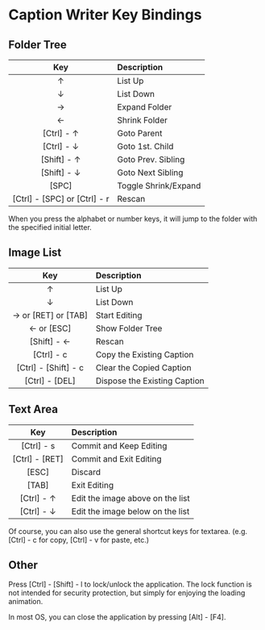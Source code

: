 # Caption Writer Key Bindings

## Folder Tree

| Key | Description |
|  :---: | :--- | 
| &uarr; | List Up |
| &darr; | List Down |
| &rarr; | Expand Folder |
| &larr; | Shrink Folder |
| \[Ctrl\] \- &uarr; | Goto Parent |
| \[Ctrl\] \- &darr; | Goto 1st. Child |
| \[Shift\] \- &uarr; | Goto Prev. Sibling |
| \[Shift\] \- &darr; | Goto Next Sibling |
| \[SPC\] | Toggle Shrink/Expand |
| \[Ctrl\] \- \[SPC\] or \[Ctrl\] \- r | Rescan |

When you press the alphabet or number keys, it will jump to the folder with the specified initial letter.

## Image List

| Key | Description |
|  :---: | :--- | 
| &uarr; | List Up |
| &darr; | List Down |
| &rarr; or \[RET\] or \[TAB\] | Start Editing |
| &larr; or \[ESC\] | Show Folder Tree |
| \[Shift\] \- &larr; | Rescan |
| \[Ctrl\] \- c | Copy the Existing Caption |
| \[Ctrl\] \- \[Shift\] \- c | Clear the Copied Caption |
| \[Ctrl\] \- \[DEL\] | Dispose the Existing Caption |


## Text Area

| Key | Description |
|  :---: | :--- | 
| \[Ctrl\] \- s | Commit and Keep Editing |
| \[Ctrl\] \- \[RET\] | Commit and Exit Editing |
| \[ESC\] | Discard |
| \[TAB\] | Exit Editing |
| \[Ctrl\] \- &uarr; | Edit the image above on the list |
| \[Ctrl\] \- &darr; | Edit the image below on the list |

Of course, you can also use the general shortcut keys for textarea. (e.g. \[Ctrl\] \- c for copy, \[Ctrl\] \- v for paste, etc.)


## Other

Press \[Ctrl\] \- \[Shift\] \- l to lock/unlock the application.
The lock function is not intended for security protection, but simply for enjoying the loading animation.

In most OS, you can close the application by pressing \[Alt\] \- \[F4\].